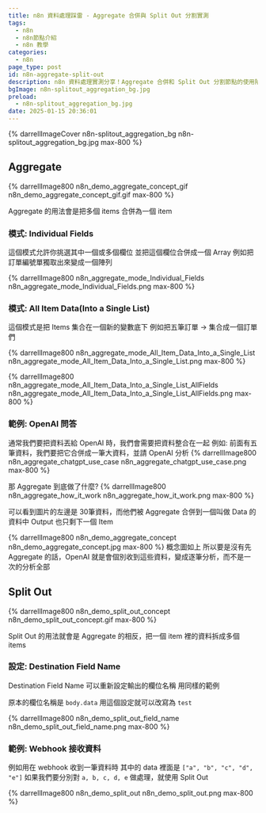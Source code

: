 ```yaml
---
title: n8n 資料處理踩雷 - Aggregate 合併與 Split Out 分割實測
tags:
  - n8n
  - n8n節點介紹
  - n8n 教學
categories:
  - n8n
page_type: post
id: n8n-aggregate-split-out
description: n8n 資料處理實測分享！Aggregate 合併和 Split Out 分割節點的使用陷阱、常見錯誤排除，以及實際操作中踩雷經驗。包含多筆資料合併技巧和陣列分割最佳實踐。
bgImage: n8n-splitout_aggregation_bg.jpg
preload:
  - n8n-splitout_aggregation_bg.jpg
date: 2025-01-15 20:36:01
---
```

{% darrellImageCover n8n-splitout_aggregation_bg n8n-splitout_aggregation_bg.jpg max-800 %}

## Aggregate

{% darrellImage800 n8n_demo_aggregate_concept_gif n8n_demo_aggregate_concept_gif.gif max-800 %}

Aggregate 的用法會是把多個 items 合併為一個 item

### 模式: Individual Fields

這個模式允許你挑選其中一個或多個欄位
並把這個欄位合併成一個 Array
例如把訂單編號單獨取出來變成一個陣列

{% darrellImage800 n8n_aggregate_mode_Individual_Fields n8n_aggregate_mode_Individual_Fields.png max-800 %}

### 模式: All ltem Data(Into a Single List)

這個模式是把 Items 集合在一個新的變數底下
例如把五筆訂單 -> 集合成一個訂單們

{% darrellImage800 n8n_aggregate_mode_All_Item_Data_Into_a_Single_List n8n_aggregate_mode_All_Item_Data_Into_a_Single_List.png max-800 %}

{% darrellImage800 n8n_aggregate_mode_All_Item_Data_Into_a_Single_List_AllFields n8n_aggregate_mode_All_Item_Data_Into_a_Single_List_AllFields.png max-800 %}

### 範例: OpenAI 問答

通常我們要把資料丟給 OpenAI 時，我們會需要把資料整合在一起
例如: 前面有五筆資料，我們要把它合併成一筆大資料，並請 OpenAI 分析
{% darrellImage800 n8n_aggregate_chatgpt_use_case n8n_aggregate_chatgpt_use_case.png max-800 %}

那 Aggregate 到底做了什麼?
{% darrellImage800 n8n_aggregate_how_it_work n8n_aggregate_how_it_work.png max-800 %}

可以看到圖片的左邊是 30筆資料，而他們被 Aggregate 合併到一個叫做 Data 的資料中
Output 也只剩下一個 Item

{% darrellImage800 n8n_demo_aggregate_concept n8n_demo_aggregate_concept.jpg max-800 %}
概念圖如上
所以要是沒有先 Aggregate 的話，OpenAI 就是會個別收到這些資料，變成逐筆分析，而不是一次的分析全部


## Split Out

{% darrellImage800 n8n_demo_split_out_concept n8n_demo_split_out_concept.gif max-800 %}

Split Out 的用法就會是 Aggregate 的相反，把一個 item 裡的資料拆成多個 items

### 設定: Destination Field Name

Destination Field Name 可以重新設定輸出的欄位名稱
用同樣的範例

原本的欄位名稱是 `body.data` 
用這個設定就可以改寫為 `test`

{% darrellImage800 n8n_demo_split_out_field_name n8n_demo_split_out_field_name.png max-800 %}

### 範例: Webhook 接收資料

例如用在 webhook 收到一筆資料時
其中的 data 裡面是 `["a", "b", "c", "d", "e"]`
如果我們要分別對 `a, b, c, d, e` 做處理，就使用 Split Out

{% darrellImage800 n8n_demo_split_out n8n_demo_split_out.png max-800 %}

